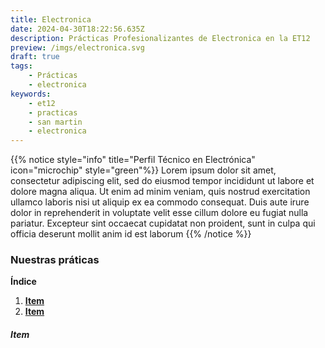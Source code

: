 ```yaml
---
title: Electronica
date: 2024-04-30T18:22:56.635Z
description: Prácticas Profesionalizantes de Electronica en la ET12
preview: /imgs/electronica.svg
draft: true
tags:
    - Prácticas
    - electronica
keywords:
    - et12
    - practicas
    - san martin
    - electronica
---
```

{{% notice style="info" title="Perfil Técnico en Electrónica" icon="microchip" style="green"%}}
Lorem ipsum dolor sit amet, consectetur adipiscing elit, sed do eiusmod tempor incididunt ut labore et dolore magna aliqua. Ut enim ad minim veniam, quis nostrud exercitation ullamco laboris nisi ut aliquip ex ea commodo consequat. Duis aute irure dolor in reprehenderit in voluptate velit esse cillum dolore eu fugiat nulla pariatur. Excepteur sint occaecat cupidatat non proident, sunt in culpa qui officia deserunt mollit anim id est laborum
{{% /notice %}}
### Nuestras práticas
**Índice**   
1. **[Item](#id1)**
2. **[Item](#id2)**

##### Item<a name="id1"></a>